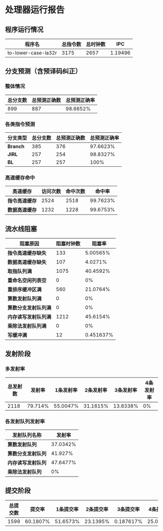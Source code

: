 # 处理器运行报告
## 程序运行情况
|程序名|总指令数|总时钟数|IPC|
|---|---|---|---|
|to-lower-case-la32r|3175|2657|1.19496|

## 分支预测（含预译码纠正）
### 整体情况
|总分支数|总预测正确数|总预测正确率|
|---|---|---|
|899|887|98.6652%|

### 各类指令预测
|分支类型|总分支数|总预测正确数|总预测正确率|
|---|---|---|---|
|**Branch**| 385 | 376 | 97.6623%|
|**JIRL**| 257 | 254 | 98.8327%|
|**BL**| 257 | 257 | 100%|

### 高速缓存命中
|高速缓存|访问次数|命中次数|命中率|
|---|---|---|---|
|**指令高速缓存**| 2524 | 2518 | 99.7623%|
|**数据高速缓存**| 1232 | 1228 | 99.6753%|
## 流水线阻塞
|阻塞原因|阻塞时钟数|阻塞率|
|---|---|---|
|**指令高速缓存缺失**| 133 | 5.00565%|
|**数据高速缓存缺失**| 107 | 4.0271%|
|**取指队列满**| 1075 | 40.4592%|
|**重命名空闲列表空**|0 | 0%|
|**重排序缓冲区满**|560 | 21.0764%|
|**算数发射队列满**|0 | 0%|
|**算数分支发射队列满**|0 | 0%|
|**内存读写发射队列满**|1212 | 45.6154%|
|**乘除法发射队列满**|0 | 0%|
|**写缓冲满**|12 | 0.451637%|

## 发射阶段
### 多发射率
|总发射数|发射率|1条发射率|2条发射率|3条发射率|4条发射率|
|---|---|---|---|---|---|
|2118|79.714%|55.0047%|31.1615%|13.8338%|0%|

### 各发射队列发射率
|发射队列名称|发射率|
|---|---|
|**算数发射队列**|37.0342%|
|**算数分支发射队列**|41.927%|
|**内存读写发射队列**|47.6477%|
|**乘除法发射队列**|0%|

## 提交阶段
|总提交数|提交率|1条提交率|2条提交率|3条提交率|4条提交率|
|---|---|---|---|---|---|
|1599|60.1807%|51.6573%|23.1395%|0.187617%|25.0156%|
